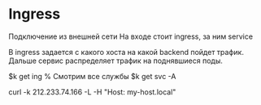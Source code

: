 # Ingress

Подключение из внешней сети
На входе стоит ingress, за ним service

<!-- Сперва нужно поставить аддон ingress
https://msk.cloud.vk.com/app/mcs3217651806/services/containers/b235500b-ceb1-41eb-a774-58b4acad8517/addons -->

В ingress задается с какого хоста на какой backend пойдет трафик.
Дальше сервис распределяет трафик на поднявшиеся поды.

<!-- Основные балансировщики: Haproxy и NGNIX -->
<!-- ---
apiVersion: networking.k8s.io/v1
kind: Ingress
metadata:
  name: my-ingress-simple
  annotations:
    kubernetes.io/ingress.class: nginx
spec:
  rules:
  - http:
      paths:
      - path: "/"
        pathType: Prefix
        backend:
          service:
            name: my-service
            port:
              number: 8080

---
apiVersion: networking.k8s.io/v1
kind: Ingress
metadata:
  name: my-ingress-simple
  annotations:
    kubernetes.io/ingress.class: nginx
spec:
  rules:
  - host: my-host.local
    http:
      paths:
      - path: "/"
        pathType: Prefix
        backend:
          service:
            name: my-service
            port:
              number: 8080 -->

<!-- Проверяем создание ingressa -->

$k get ing
% Смотрим все службы
$k get svc -A

<!-- Проверяем доступность ресурса по внешнему порту -->

curl -k 212.233.74.166 -L -H "Host: my-host.local"

